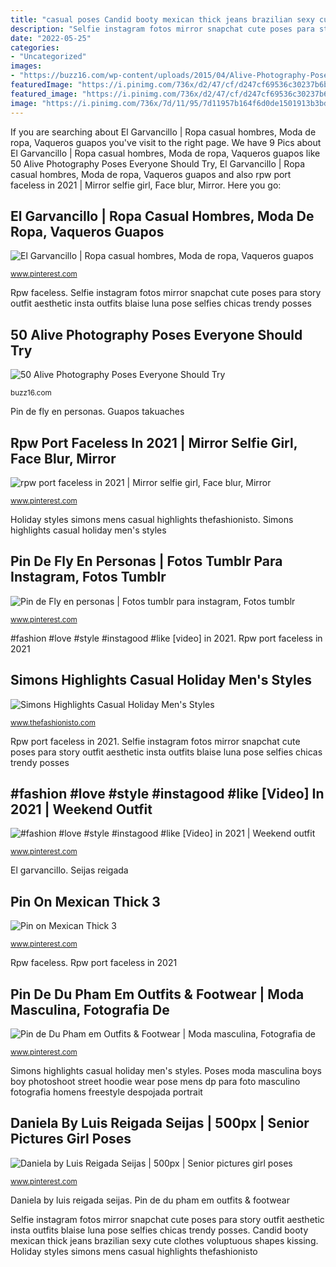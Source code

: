 ```yaml
---
title: "casual poses Candid booty mexican thick jeans brazilian sexy cute clothes voluptuous shapes kissing"
description: "Selfie instagram fotos mirror snapchat cute poses para story outfit aesthetic insta outfits blaise luna pose selfies chicas trendy posses"
date: "2022-05-25"
categories:
- "Uncategorized"
images:
- "https://buzz16.com/wp-content/uploads/2015/04/Alive-Photography-Poses-Everyone-Should-Try0121.jpg"
featuredImage: "https://i.pinimg.com/736x/d2/47/cf/d247cf69536c30237b6bb94ce1141168.jpg"
featured_image: "https://i.pinimg.com/736x/d2/47/cf/d247cf69536c30237b6bb94ce1141168.jpg"
image: "https://i.pinimg.com/736x/7d/11/95/7d11957b164f6d0de1501913b3bdbdcf.jpg"
---
```


If you are searching about El Garvancillo | Ropa casual hombres, Moda de ropa, Vaqueros guapos you've visit to the right page. We have 9 Pics about El Garvancillo | Ropa casual hombres, Moda de ropa, Vaqueros guapos like 50 Alive Photography Poses Everyone Should Try, El Garvancillo | Ropa casual hombres, Moda de ropa, Vaqueros guapos and also rpw port faceless in 2021 | Mirror selfie girl, Face blur, Mirror. Here you go:

## El Garvancillo | Ropa Casual Hombres, Moda De Ropa, Vaqueros Guapos

![El Garvancillo | Ropa casual hombres, Moda de ropa, Vaqueros guapos](https://i.pinimg.com/736x/7d/11/95/7d11957b164f6d0de1501913b3bdbdcf.jpg "Pin de du pham em outfits &amp; footwear")

<small>www.pinterest.com</small>

Rpw faceless. Selfie instagram fotos mirror snapchat cute poses para story outfit aesthetic insta outfits blaise luna pose selfies chicas trendy posses

## 50 Alive Photography Poses Everyone Should Try

![50 Alive Photography Poses Everyone Should Try](https://buzz16.com/wp-content/uploads/2015/04/Alive-Photography-Poses-Everyone-Should-Try0121.jpg "#fashion #love #style #instagood #like [video] in 2021")

<small>buzz16.com</small>

Pin de fly en personas. Guapos takuaches

## Rpw Port Faceless In 2021 | Mirror Selfie Girl, Face Blur, Mirror

![rpw port faceless in 2021 | Mirror selfie girl, Face blur, Mirror](https://i.pinimg.com/736x/26/b8/24/26b824ac61933888ca3053f2249fdd51.jpg "Seijas reigada")

<small>www.pinterest.com</small>

Holiday styles simons mens casual highlights thefashionisto. Simons highlights casual holiday men&#039;s styles

## Pin De Fly En Personas | Fotos Tumblr Para Instagram, Fotos Tumblr

![Pin de Fly en personas | Fotos tumblr para instagram, Fotos tumblr](https://i.pinimg.com/736x/0c/84/d6/0c84d66668419320da2aba8830570eb7.jpg "El garvancillo")

<small>www.pinterest.com</small>

#fashion #love #style #instagood #like [video] in 2021. Rpw port faceless in 2021

## Simons Highlights Casual Holiday Men&#039;s Styles

![Simons Highlights Casual Holiday Men&#039;s Styles](http://www.thefashionisto.com/wp-content/uploads/2014/12/Simons-Holiday-2014-Mens-Styles-Justice-Joslin-006.jpg "#fashion #love #style #instagood #like [video] in 2021")

<small>www.thefashionisto.com</small>

Rpw port faceless in 2021. Selfie instagram fotos mirror snapchat cute poses para story outfit aesthetic insta outfits blaise luna pose selfies chicas trendy posses

## #fashion #love #style #instagood #like [Video] In 2021 | Weekend Outfit

![#fashion #love #style #instagood #like [Video] in 2021 | Weekend outfit](https://i.pinimg.com/736x/cb/96/23/cb96231b910b999b3cf6e19f64ae67fe.jpg "Rpw port faceless in 2021")

<small>www.pinterest.com</small>

El garvancillo. Seijas reigada

## Pin On Mexican Thick 3

![Pin on Mexican Thick 3](https://i.pinimg.com/736x/d2/47/cf/d247cf69536c30237b6bb94ce1141168.jpg "Poses moda masculina boys boy photoshoot street hoodie wear pose mens dp para foto masculino fotografia homens freestyle despojada portrait")

<small>www.pinterest.com</small>

Rpw faceless. Rpw port faceless in 2021

## Pin De Du Pham Em Outfits &amp; Footwear | Moda Masculina, Fotografia De

![Pin de Du Pham em Outfits &amp; Footwear | Moda masculina, Fotografia de](https://i.pinimg.com/736x/d5/87/c0/d587c0ad12cd2691233c65334be6781c.jpg "Rpw faceless")

<small>www.pinterest.com</small>

Simons highlights casual holiday men&#039;s styles. Poses moda masculina boys boy photoshoot street hoodie wear pose mens dp para foto masculino fotografia homens freestyle despojada portrait

## Daniela By Luis Reigada Seijas | 500px | Senior Pictures Girl Poses

![Daniela by Luis Reigada Seijas | 500px | Senior pictures girl poses](https://i.pinimg.com/736x/af/d5/7d/afd57d5735fbfc7fc415dafd9c4f27b7--luis.jpg "Holiday styles simons mens casual highlights thefashionisto")

<small>www.pinterest.com</small>

Daniela by luis reigada seijas. Pin de du pham em outfits &amp; footwear

Selfie instagram fotos mirror snapchat cute poses para story outfit aesthetic insta outfits blaise luna pose selfies chicas trendy posses. Candid booty mexican thick jeans brazilian sexy cute clothes voluptuous shapes kissing. Holiday styles simons mens casual highlights thefashionisto
